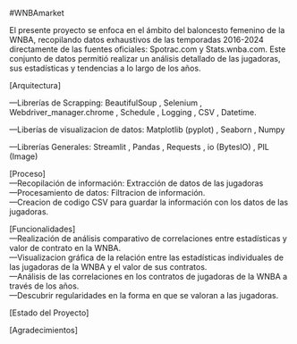#WNBAmarket

El presente proyecto se enfoca en el ámbito del baloncesto femenino de la WNBA, recopilando
datos exhaustivos de las temporadas 2016-2024 directamente de las fuentes oficiales: Spotrac.com y Stats.wnba.com. Este conjunto de datos 
permitió realizar un análisis detallado de las jugadoras, sus estadísticas y tendencias a lo largo de los años.

[Arquitectura]

—Librerías de Scrapping:
BeautifulSoup ,  Selenium  ,  Webdriver_manager.chrome  ,   Schedule  ,   Logging  ,  CSV  ,   Datetime. 


—Liberías de visualizacion de datos:
Matplotlib (pyplot)  ,  Seaborn  ,  Numpy

—Librerías Generales: 
Streamlit  ,  Pandas  ,  Requests  ,  io (BytesIO)  ,  PIL (Image)

[Proceso]  
—Recopilación de información: Extracción de datos de las jugadoras  
—Procesamiento de datos: Filtracion de información.  
—Creacion de codigo CSV para guardar la información con los datos de las jugadoras.  


[Funcionalidades]  
—Realización de análisis comparativo de correlaciones entre estadísticas y valor de contrato en la WNBA.  
—Visualizacion gráfica de la relación entre las estadísticas individuales de las jugadoras de la WNBA y el valor de sus contratos.  
—Análisis de las correlaciones en los contratos de jugadoras de la WNBA a través de los años.  
—Descubrir regularidades en la forma en que se valoran a las jugadoras.  




[Estado del Proyecto]

[Agradecimientos]
